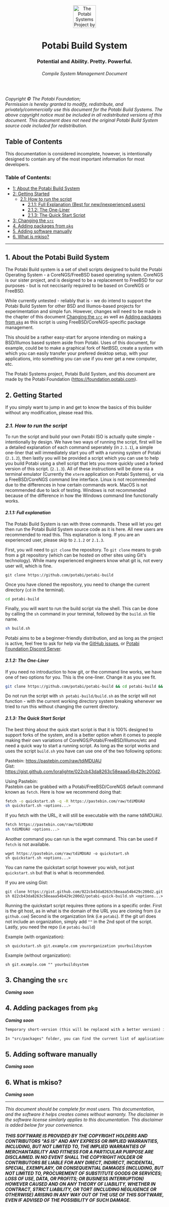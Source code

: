 <br><div align="center">
    <img src="https://raw.githubusercontent.com/Potabi/potabi.com/images/logo.png" width="72" alt="The Potabi Systems Project by the Potabi Foundation.">
    <h1>Potabi Build System</h1>
    <h3>Potential and Ability. Pretty. Powerful.</h3>
    <h6>Compile System Management Document</h6>
</div><br>

<i>Copyright &copy; The Potabi Foundation;</i><br>
<i>Permission is hereby granted to modify, redistribute, and privately/commercially use this document for the Potabi Build Systems. The above copyright notice must be included in all redistributed versions of this document. This document does not need the original Potabi Build System source code included for redistribution.</i>

## Table of Contents
<!--
    For maintainers, please include the following in any chapter: <a name=""></a>. The name here sets what can be linked in the table of contents.
-->

This documentation is considered incomplete, however, is intentionally designed to contain any of the most important information for most developers.

### **Table of Contents:**
- [1: About the Potabi Build System](#1)
- [2: Getting Started](#2)
  - [2.1: How to run the script](#2.1)
    - [2.1.1: Full Explanation (Best for new/inexperienced users)](#2.1.1)
    - [2.1.2: The One-Liner](#2.1.2)
    - [2.1.3: The Quick Start Script](#2.1.3)
- [3: Changing the `src`](#3)
- [4. Adding packages from `pkg`](#4)
- [5. Adding software manually](#5)
- [6. What is mkiso?](#6)


----

## 1. About the Potabi Build System <a name="1"></a>
The Potabi Build system is a set of shell scripts designed to build the Potabi Operating System - a CoreNGS/FreeBSD based operating system. CoreNGS is our sister project, and is designed to be a replacement to FreeBSD for our purposes - but is not neccisarily required to be based on CoreNGS or FreeBSD.

While currently untested - reliably that is - we do intend to support the Potabi Build System for other BSD and Illumos-based projects for experimentation and simple fun. However, changes will need to be made in the chapter of this document [Changing the `src`](#3) as well as [Adding packages from `pkg`](#4) as this script is using FreeBSD/CoreNGS-specific package management.

This should be a rather easy-start for anyone intending on making a BSD/Illumos based system aside from Potabi. Uses of this document, for example, could be to make a graphical fork of NetBSD, create a system with which you can easily transfer your prefered desktop setup, with your applications, into something you can use if you ever get a new computer, etc.

The Potabi Systems project, Potabi Build System, and this document are made by the Potabi Foundation (https://foundation.potabi.com).

## 2. Getting Started <a name="2"></a>
If you simply want to jump in and get to know the basics of this builder without any modification, please read this.

### ***2.1. How to run the script*** <a name="2.1"></a>
To run the script and build your own Potabi ISO is actually quite simple - intentionally by design. We have two ways of running the script, first will be a detailed explanation of each command seperately (in `2.1.1`), a simple one-liner that will immediately start you off with a running system of Potabi (`2.1.2`), then lastly you will be provided a script which you can use to help you build Potabi using a shell script that lets you more quickly used a forked version of this script. (`2.1.3`). All of these instructions will be done via a terminal emulator (Currently the `xterm` application on Potabi Systems), or via a FreeBSD/CoreNGS command line interface. Linux is not recommended due to the differences in how certain commands work. MacOS is not recommended due to lack of testing. Windows is not recommended because of the difference in how the Windows command line functionally works.

#### ***2.1.1: Full explanation*** <a name="2.1.1"></a>
The Potabi Build System is ran with three commands. These will let you get then run the Potabi Build System source code as it is here. All new users are recommended to read this. This explanation is long. If you are an experienced user, please skip to `2.1.2` or `2.1.3`. 

First,  you will need to `git clone` the repository. To `git clone` means to grab from a git repository (which can be hosted on other sites using Git's technology). While many experienced engineers know what git is, not every user will, which is fine.

```
git clone https://github.com/potabi/potabi-build
```

Once you have cloned the repository, you need to change the current directory (`cd` in the terminal).

```sh
cd potabi-build
```

Finally, you will want to run the build script via the shell. This can be done by calling the `sh` command in your terminal, followed by the `build.sh` file name.

```sh
sh build.sh
```

Potabi aims to be a beginner-friendly distribution, and as long as the project is active, feel free to ask for help via the [GitHub issues](https://github.com/Potabi/potabi-build/issues), or [Potabi Foundation Discord Server](https://discord.com/invite/8s8nNwndtF).

#### ***2.1.2: The One-Liner*** <a name="2.1.2"></a>
If you need no introduction to how git, or the command line works, we have one of two options for you. This is the one-liner. Change it as you see fit.

```sh
git clone https://github.com/potabi/potabi-build && cd potabi-build && sh build.sh
```

Do not run the script with `sh potabi-build/build.sh` as the script will not function - with the current working directory system breaking whenever we tried to run this without changing the current directory.

#### ***2.1.3: The Quick Start Script*** <a name="2.1.3"></a>
The best thing about the quick start script is that it is 100% designed to support forks of the system, and is a better option when it comes to people making their own variations of CoreNGS/Potabi/FreeBSD/Illumos/etc and need a quick way to start a running script. As long as the script works and uses the script `build.sh` you have can use one of the two following options:

Pastebin: https://pastebin.com/raw/tdiMDUAU <br>
Gist: https://gist.github.com/loralighte/022cb43da8263c58eaaa54b429c200d2.

Using Pastebin: <br>
Pastebin can be grabbed with a Potabi/FreeBSD/CoreNGS default command known as `fetch`. Here is how we recommend doing that:
```sh
fetch -o quickstart.sh -q -R https://pastebin.com/raw/tdiMDUAU
sh quickstart.sh <options...>
```
If you fetch with the URL, it will still be executable with the name tdiMDUAU.
```sh
fetch https://pastebin.com/raw/tdiMDUAU
sh tdiMDUAU <options...>
```

Another command you can run is the wget command. This can be used if `fetch` is not available.
```
wget https://pastebin.com/raw/tdiMDUAU -o quickstart.sh
sh quickstart.sh <options...>
```

You can name the quickstart script however you wish, not just `quickstart.sh` but that is what is recommended.

If you are using Gist:
```
git clone https://gist.github.com/022cb43da8263c58eaaa54b429c200d2.git
sh 022cb43da8263c58eaaa54b429c200d2/potabi-quick-build.sh <options...>
```

Running the quickstart script requires three options in a specific order. First is the git host, as in what is the domain of the URL you are cloning from (i.e `github.com`) Second is the organization link (i.e `potabi`). If the git url does not include an organization, simply add `""` in the 2nd spot of the script. Lastly, you need the repo (i.e `potabi-build`)

Example (with organization):
```
sh quickstart.sh git.example.com yourorganization yourbuildsystem
```

Example (without organization):
```
sh git.example.com "" yourbuildsystem
```

## 3. Changing the `src` <a name="3"></a>
***Coming soon***

## 4. Adding packages from `pkg` <a name="4"></a>
***Coming soon***

```md
Temporary short-version (this will be replaced with a better version) in a later date.

In "src/packages" folder, you can find the current list of applications under "desktop.lumina.amd64". Add it by package name (what you would use running "pkg install <package>") on a new line within the file. No, the package file does not include comments in any form.
```

## 5. Adding software manually <a name="5"></a>
***Coming soon***

## 6. What is mkiso? <a name="6"></a>
***Coming soon***

----

<i>This document should be complete for most users. This documentation, and the software it helps creates comes without warranty. The disclaimer in the software license similarly applies to this documentation. This disclaimer is added below for your convenience.</i><br><br>
<strong><i>THIS SOFTWARE IS PROVIDED BY THE COPYRIGHT HOLDERS AND CONTRIBUTORS "AS IS" AND ANY EXPRESS OR IMPLIED WARRANTIES, INCLUDING, BUT NOT LIMITED TO, THE IMPLIED WARRANTIES OF MERCHANTABILITY AND FITNESS FOR A PARTICULAR PURPOSE ARE DISCLAIMED. IN NO EVENT SHALL THE COPYRIGHT HOLDER OR CONTRIBUTORS BE LIABLE FOR ANY DIRECT, INDIRECT, INCIDENTAL, SPECIAL, EXEMPLARY, OR CONSEQUENTIAL DAMAGES (INCLUDING, BUT NOT LIMITED TO, PROCUREMENT OF SUBSTITUTE GOODS OR SERVICES; LOSS OF USE, DATA, OR PROFITS; OR BUSINESS INTERRUPTION) HOWEVER CAUSED AND ON ANY THEORY OF LIABILITY, WHETHER IN CONTRACT, STRICT LIABILITY, OR TORT (INCLUDING NEGLIGENCE OR OTHERWISE) ARISING IN ANY WAY OUT OF THE USE OF THIS SOFTWARE, EVEN IF ADVISED OF THE POSSIBILITY OF SUCH DAMAGE.</i></strong>